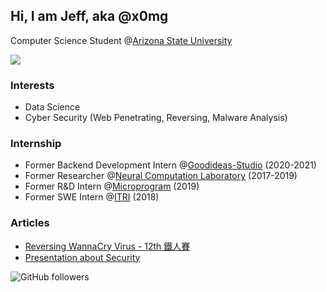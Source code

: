 ## Hi, I am Jeff, aka @x0mg
Computer Science Student @[Arizona State University](https://www.asu.edu/)

![](https://github-profile-summary-cards.vercel.app/api/cards/profile-details?username=jeff14994&theme=monokai)
### Interests
- Data Science
- Cyber Security (Web Penetrating, Reversing, Malware Analysis)
### Internship
- Former Backend Development Intern @[Goodideas-Studio](http://goodideas-studio.com/) (2020-2021)
- Former Researcher @[Neural Computation Laboratory](https://nckunclab.wixsite.com/neuralcomputationlab) (2017-2019)
- Former R&D Intern @[Microprogram](https://www.program.com.tw/) (2019)
- Former SWE Intern @[ITRI](https://www.itri.org.tw/) (2018)
### Articles
- [Reversing WannaCry Virus - 12th 鐵人賽](https://ithelp.ithome.com.tw/articles/10253139)
- [Presentation about Security](https://www2.slideshare.net/JeffHung13/presentations)

![GitHub followers](https://img.shields.io/github/followers/jeff14994?style=social)


